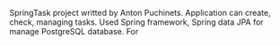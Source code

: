 SpringTask project writted by Anton Puchinets.
Application can create, check, managing tasks. Used Spring framework, Spring data JPA for manage PostgreSQL database. For   
